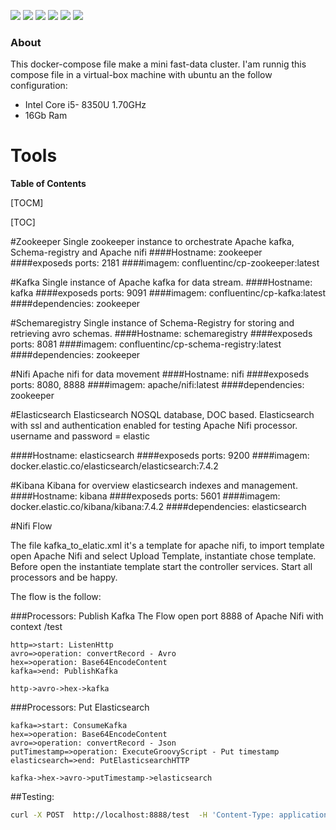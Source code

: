 ![](https://img.shields.io/github/stars/pandao/editor.md.svg) ![](https://img.shields.io/github/forks/pandao/editor.md.svg) ![](https://img.shields.io/github/tag/pandao/editor.md.svg) ![](https://img.shields.io/github/release/pandao/editor.md.svg) ![](https://img.shields.io/github/issues/pandao/editor.md.svg) ![](https://img.shields.io/bower/v/editor.md.svg)

### About

This docker-compose file make a mini fast-data cluster.
I'am runnig this compose file in a virtual-box machine with ubuntu an the follow configuration:
- Intel Core i5- 8350U 1.70GHz
- 16Gb Ram

# Tools

**Table of Contents**

[TOCM]

[TOC]

#Zookeeper
Single zookeeper instance to orchestrate Apache kafka, Schema-registry and Apache nifi
####Hostname: zookeeper
####exposeds ports: 2181
####imagem: confluentinc/cp-zookeeper:latest

#Kafka
Single instance of Apache kafka for data stream.
####Hostname: kafka
####exposeds ports: 9091
####imagem: confluentinc/cp-kafka:latest
####dependencies: zookeeper


#Schemaregistry
Single instance of Schema-Registry for storing and retrieving avro schemas.
####Hostname: schemaregistry
####exposeds ports: 8081
####imagem: confluentinc/cp-schema-registry:latest
####dependencies: zookeeper

#Nifi
Apache nifi for data movement
####Hostname: nifi
####exposeds ports: 8080, 8888
####imagem: apache/nifi:latest
####dependencies: zookeeper

#Elasticsearch
Elasticsearch NOSQL database, DOC based.
Elasticsearch with ssl and authentication enabled for testing Apache Nifi processor.
username and password = elastic

####Hostname: elasticsearch
####exposeds ports: 9200
####imagem: docker.elastic.co/elasticsearch/elasticsearch:7.4.2

#Kibana
Kibana for overview elasticsearch indexes and management.
####Hostname: kibana
####exposeds ports: 5601
####imagem: docker.elastic.co/kibana/kibana:7.4.2
####dependencies: elasticsearch



#Nifi Flow

The file kafka_to_elatic.xml it's a template for apache nifi, to import template open Apache Nifi and select Upload Template, instantiate chose template.
Before open the instantiate template start the controller services.
Start all processors and be happy.

The flow is the follow:

                
###Processors: Publish Kafka
The Flow open port 8888 of Apache Nifi with context /test

```flow
http=>start: ListenHttp
avro=>operation: convertRecord - Avro
hex=>operation: Base64EncodeContent
kafka=>end: PublishKafka

http->avro->hex->kafka
```
###Processors: Put Elasticsearch
 ```flow
kafka=>start: ConsumeKafka
hex=>operation: Base64EncodeContent
avro=>operation: convertRecord - Json
putTimestamp=>operation: ExecuteGroovyScript - Put timestamp
elasticsearch=>end: PutElasticsearchHTTP

kafka->hex->avro->putTimestamp->elasticsearch

```


##Testing:
```bash
curl -X POST  http://localhost:8888/test  -H 'Content-Type: application/json' -d '{"hostname":"teste", "ipaddress":""}' 
```

